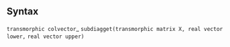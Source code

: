 ## Syntax

`transmorphic colvector`<span class="nowrap">_
`subdiagget(transmorphic matrix X, real vector lower,`
`real vector upper)`

